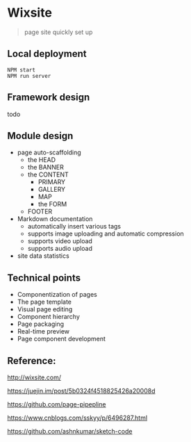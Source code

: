 
# Wixsite

> page site quickly set up

## Local deployment

```shell
NPM start
NPM run server
```

## Framework design

todo

## Module design

* page auto-scaffolding
    * the HEAD
    * the BANNER
    * the CONTENT
        * PRIMARY
        * GALLERY
        * MAP
        * the FORM
    * FOOTER
* Markdown documentation
    * automatically insert various tags
    * supports image uploading and automatic compression
    * supports video upload
    * supports audio upload
* site data statistics

## Technical points

* Componentization of pages
* The page template
* Visual page editing
* Component hierarchy
* Page packaging
* Real-time preview
* Page component development

## Reference:

http://wixsite.com/

https://juejin.im/post/5b0324f4518825426a20008d

https://github.com/page-pipepline

https://www.cnblogs.com/sskyy/p/6496287.html

https://github.com/ashnkumar/sketch-code